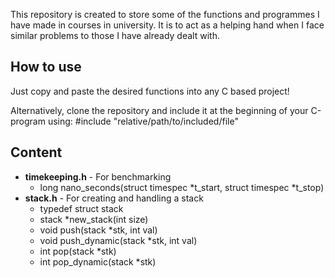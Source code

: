 This repository is created to store some of the functions and programmes I have made in courses in university. It is to act as a helping hand when I face similar problems to those I have already dealt with.

## How to use
Just copy and paste the desired functions into any C based project!

Alternatively, clone the repository and include it at the beginning of your C-program using:
\#include "relative/path/to/included/file"

## Content
* **timekeeping.h** - For benchmarking
    * long nano_seconds(struct timespec *t_start, struct timespec *t_stop)
* **stack.h** - For creating and handling a stack
    * typedef struct stack
    * stack *new_stack(int size)
    * void push(stack *stk, int val)
    * void push_dynamic(stack *stk, int val)
    * int pop(stack *stk) 
    * int pop_dynamic(stack *stk) 
